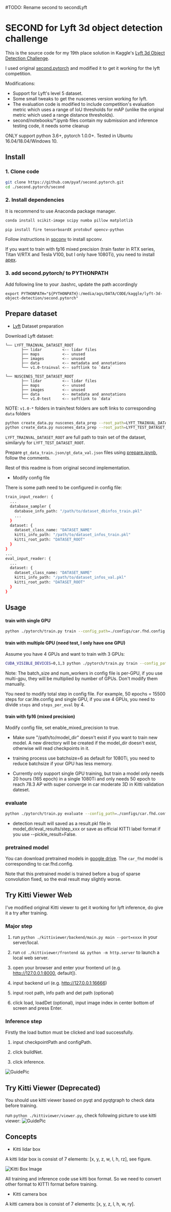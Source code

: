 #TODO:
Rename second to secondLyft

# SECOND for Lyft 3d object detection challenge

This is the source code for my 19th place solution in Kaggle's [Lyft 3d Object Detection Challenge](https://www.kaggle.com/c/3d-object-detection-for-autonomous-vehicles/).

I used original [second.pytorch](https://github.com/traveller59/second.pytorch) and modified it to get it working for the lyft competition.

Modifications:

* Support for Lyft's level 5 dataset.
* Some small tweaks to get the nuscenes version working for lyft.
* The evaluation code is modified to include competition's evaluation metric which uses a range of IoU thresholds for mAP (unlike the original metric which used a range distance thresholds).
* second/notebooks/*.ipynb files contain my submission and inference testing code, it needs some cleanup

ONLY support python 3.6+, pytorch 1.0.0+. Tested in Ubuntu 16.04/18.04/Windows 10.

## Install

### 1. Clone code

```bash
git clone https://github.com/pyaf/second.pytorch.git
cd ./second.pytorch/second
```

### 2. Install dependencies

It is recommend to use Anaconda package manager.

```bash
conda install scikit-image scipy numba pillow matplotlib
```

```bash
pip install fire tensorboardX protobuf opencv-python
```

Follow instructions in [spconv](https://github.com/traveller59/spconv) to install spconv.

If you want to train with fp16 mixed precision (train faster in RTX series, Titan V/RTX and Tesla V100, but I only have 1080Ti), you need to install [apex](https://github.com/NVIDIA/apex).

### 3. add second.pytorch/ to PYTHONPATH

Add following line to your .bashrc, update the path accordingly

`export PYTHONPATH="${PYTHONPATH}:/media/ags/DATA/CODE/kaggle/lyft-3d-object-detection/second.pytorch"`

## Prepare dataset

* [Lyft]() Dataset preparation

Download Lyft dataset:

```plain
└── LYFT_TRAINVAL_DATASET_ROOT
       ├── lidar         <-- lidar files
       ├── maps          <-- unused
       ├── images        <-- unused
       ├── data          <-- metadata and annotations
       └── v1.0-trainval <-- softlink to `data`

└── NUSCENES_TEST_DATASET_ROOT
       ├── lidar         <-- lidar files
       ├── maps          <-- unused
       ├── images        <-- unused
       ├── data          <-- metadata and annotations
       └── v1.0-test     <-- softlink to `data`
```

NOTE: `v1.0-*` folders in train/test folders are soft links to corresponding `data` folders

```bash
python create_data.py nuscenes_data_prep --root_path=LYFT_TRAINVAL_DATASET_ROOT  --version="v1.0-trainval" --dataset_name="NuScenesDataset" --max_sweeps=10
python create_data.py nuscenes_data_prep --root_path=LYFT_TEST_DATASET_ROOT  --version="v1.0-test" --dataset_name="NuScenesDataset" --max_sweeps=10
```

`LYFT_TRAINVAL_DATASET_ROOT` are full path to train set of the dataset, similaryly for `LYFT_TEST_DATASET_ROOT`.

Prepare `gt_data_train.json/gt_data_val.json` files using [prepare.ipynb](https://github.com/pyaf/second.pytorch/blob/master/second/notebooks/prepare.ipynb), follow the comments.

Rest of this readme is from original second implementation.

* Modify config file

There is some path need to be configured in config file:

```bash
train_input_reader: {
  ...
  database_sampler {
    database_info_path: "/path/to/dataset_dbinfos_train.pkl"
    ...
  }
  dataset: {
    dataset_class_name: "DATASET_NAME"
    kitti_info_path: "/path/to/dataset_infos_train.pkl"
    kitti_root_path: "DATASET_ROOT"
  }
}
...
eval_input_reader: {
  ...
  dataset: {
    dataset_class_name: "DATASET_NAME"
    kitti_info_path: "/path/to/dataset_infos_val.pkl"
    kitti_root_path: "DATASET_ROOT"
  }
}
```

## Usage

#### train with single GPU

```bash
python ./pytorch/train.py train --config_path=./configs/car.fhd.config --model_dir=/path/to/model_dir
```

#### train with multiple GPU (need test, I only have one GPU)

Assume you have 4 GPUs and want to train with 3 GPUs:

```bash
CUDA_VISIBLE_DEVICES=0,1,3 python ./pytorch/train.py train --config_path=./configs/car.fhd.config --model_dir=/path/to/model_dir --multi_gpu=True
```

Note: The batch_size and num_workers in config file is per-GPU, if you use multi-gpu, they will be multiplied by number of GPUs. Don't modify them manually.

You need to modify total step in config file. For example, 50 epochs = 15500 steps for car.lite.config and single GPU, if you use 4 GPUs, you need to divide ```steps``` and ```steps_per_eval``` by 4.

#### train with fp16 (mixed precision)

Modify config file, set enable_mixed_precision to true.

* Make sure "/path/to/model_dir" doesn't exist if you want to train new model. A new directory will be created if the model_dir doesn't exist, otherwise will read checkpoints in it.

* training process use batchsize=6 as default for 1080Ti, you need to reduce batchsize if your GPU has less memory.

* Currently only support single GPU training, but train a model only needs 20 hours (165 epoch) in a single 1080Ti and only needs 50 epoch to reach 78.3 AP with super converge in car moderate 3D in Kitti validation dateset.

### evaluate

```bash
python ./pytorch/train.py evaluate --config_path=./configs/car.fhd.config --model_dir=/path/to/model_dir --measure_time=True --batch_size=1
```

* detection result will saved as a result.pkl file in model_dir/eval_results/step_xxx or save as official KITTI label format if you use --pickle_result=False.

### pretrained model

You can download pretrained models in [google drive](https://drive.google.com/open?id=1YOpgRkBgmSAJwMknoXmitEArNitZz63C). The ```car_fhd``` model is corresponding to car.fhd.config.

Note that this pretrained model is trained before a bug of sparse convolution fixed, so the eval result may slightly worse.


## Try Kitti Viewer Web

I've modified original Kitti viewer to get it working for lyft inference, do give it a try after training.

### Major step

1. run ```python ./kittiviewer/backend/main.py main --port=xxxx``` in your server/local.

2. run ```cd ./kittiviewer/frontend && python -m http.server``` to launch a local web server.

3. open your browser and enter your frontend url (e.g. http://127.0.0.1:8000, default]).

4. input backend url (e.g. http://127.0.0.1:16666)

5. input root path, info path and det path (optional)

6. click load, loadDet (optional), input image index in center bottom of screen and press Enter.

### Inference step

Firstly the load button must be clicked and load successfully.

1. input checkpointPath and configPath.

2. click buildNet.

3. click inference.

![GuidePic](https://raw.githubusercontent.com/traveller59/second.pytorch/master/images/viewerweb.png)



## Try Kitti Viewer (Deprecated)

You should use kitti viewer based on pyqt and pyqtgraph to check data before training.

run ```python ./kittiviewer/viewer.py```, check following picture to use kitti viewer:
![GuidePic](https://raw.githubusercontent.com/traveller59/second.pytorch/master/images/simpleguide.png)

## Concepts


* Kitti lidar box

A kitti lidar box is consist of 7 elements: [x, y, z, w, l, h, rz], see figure.

![Kitti Box Image](https://raw.githubusercontent.com/traveller59/second.pytorch/master/images/kittibox.png)

All training and inference code use kitti box format. So we need to convert other format to KITTI format before training.

* Kitti camera box

A kitti camera box is consist of 7 elements: [x, y, z, l, h, w, ry].

